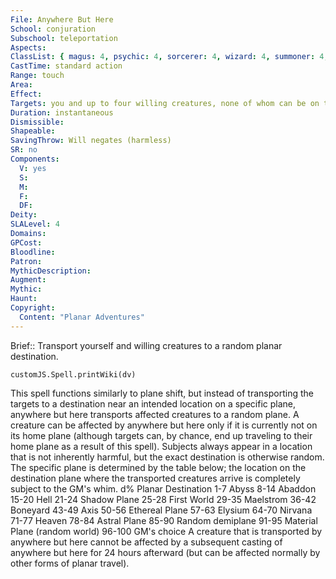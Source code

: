 ```yaml
---
File: Anywhere But Here
School: conjuration
Subschool: teleportation
Aspects: 
ClassList: { magus: 4, psychic: 4, sorcerer: 4, wizard: 4, summoner: 4, witch: 4 }
CastTime: standard action
Range: touch
Area: 
Effect: 
Targets: you and up to four willing creatures, none of whom can be on their home plane
Duration: instantaneous
Dismissible: 
Shapeable: 
SavingThrow: Will negates (harmless)
SR: no
Components:
  V: yes
  S: 
  M: 
  F: 
  DF: 
Deity: 
SLALevel: 4
Domains: 
GPCost: 
Bloodline: 
Patron: 
MythicDescription: 
Augment: 
Mythic: 
Haunt: 
Copyright:
  Content: "Planar Adventures"
---
```

Brief:: Transport yourself and willing creatures to a random planar destination.

```dataviewjs
customJS.Spell.printWiki(dv)
```

This spell functions similarly to plane shift, but instead of transporting the targets to a destination near an intended location on a specific plane, anywhere but here transports affected creatures to a random plane. A creature can be affected by anywhere but here only if it is currently not on its home plane (although targets can, by chance, end up traveling to their home plane as a result of this spell). Subjects always appear in a location that is not inherently harmful, but the exact destination is otherwise random. The specific plane is determined by the table below; the location on the destination plane where the transported creatures arrive is completely subject to the GM's whim.  d% Planar Destination  1-7 Abyss  8-14 Abaddon  15-20 Hell  21-24 Shadow Plane  25-28 First World  29-35 Maelstrom  36-42 Boneyard  43-49 Axis  50-56 Ethereal Plane  57-63 Elysium  64-70 Nirvana  71-77 Heaven  78-84 Astral Plane  85-90 Random demiplane  91-95 Material Plane (random world)  96-100 GM's choice  A creature that is transported by anywhere but here cannot be affected by a subsequent casting of anywhere but here for 24 hours afterward (but can be affected normally by other forms of planar travel).
